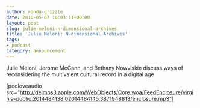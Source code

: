 ```yaml
---
author: ronda-grizzle
date: 2010-05-07 16:03:11+00:00
layout: post
slug: julie-meloni-n-dimensional-archives
title: 'Julie Meloni: N-dimensional Archives'
tags:
- podcast
category: announcement
---
```


Julie Meloni, Jerome McGann, and Bethany Nowviskie discuss ways of reconsidering the multivalent cultural record in a digital age

[podloveaudio src="http://deimos3.apple.com/WebObjects/Core.woa/FeedEnclosure/virginia-public.2014484138.02014484145.3871948813/enclosure.mp3"]
